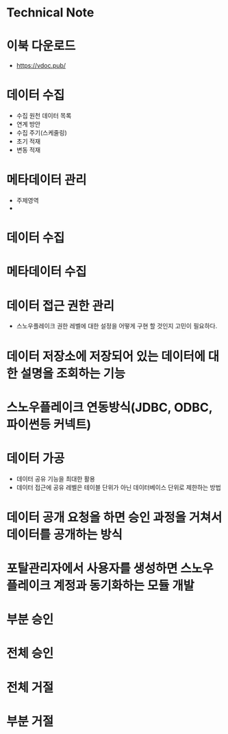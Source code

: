 # Technical Note
# 이북 다운로드
- https://vdoc.pub/


# 데이터 수집
- 수집 원천 데이터 목록
- 연계 방안
- 수집 주기(스케줄링)
- 초기 적재
- 변동 적재

# 메타데이터 관리
- 주제영역
- 

# 데이터 수집
# 메타데이터 수집
# 데이터 접근 권한 관리
- 스노우플레이크 권한 레벨에 대한 설정을 어떻게 구현 할 것인지 고민이 필요하다.

# 데이터 저장소에 저장되어 있는 데이터에 대한 설명을 조회하는 기능
# 스노우플레이크 연동방식(JDBC, ODBC, 파이썬등 커넥트)

# 데이터 가공
- 데이터 공유 기능을 최대한 활용
- 데이터 접근에 공유 레벨은 테이블 단위가 아닌 데이터베이스 단위로 제한하는 방법

# 데이터 공개 요청을 하면 승인 과정을 거쳐서 데이터를 공개하는 방식
# 포탈관리자에서 사용자를 생성하면 스노우플레이크 계정과 동기화하는 모듈 개발

# 부분 승인
# 전체 승인
# 전체 거절
# 부분 거절


